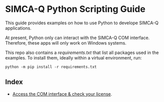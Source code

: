 # SIMCA-Q Python Scripting Guide

This guide provides examples on how to use Python to develope SIMCA-Q applications.

At present, Python only can interact with the SIMCA-Q COM interface. Therefore, these apps will only work on Windows systems.

This repo also contains a *requirements.txt* that list all packages used in the examples. To install them, ideally within a virtual environment, run:
```
python -m pip install -r requirements.txt
```

## Index

- [Access the COM interface & check your license](00_COM_and_License/COM_and_License.md).